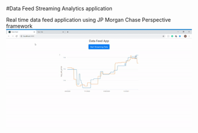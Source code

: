 #Data Feed Streaming Analytics application

Real time data feed application using JP Morgan Chase Perspective framework 
![](img.gif)
